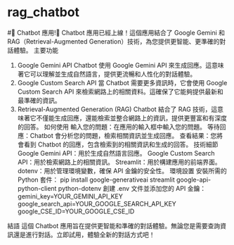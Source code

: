 # rag_chatbot
#🚀 Chatbot 應用!💬
Chatbot 應用已經上線！這個應用結合了 Google Gemini 和 RAG（Retrieval-Augmented Generation）技術，為您提供更智能、更準確的對話體驗。
主要功能
1. Google Gemini API
Chatbot 使用 Google Gemini API 來生成回應。這意味著它可以理解並生成自然語言，提供更流暢和人性化的對話體驗。
2. Google Custom Search API
當 Chatbot 需要更多資訊時，它會使用 Google Custom Search API 來檢索網路上的相關資料。這確保了它能夠提供最新和最準確的資訊。
3. Retrieval-Augmented Generation (RAG)
Chatbot 結合了 RAG 技術，這意味著它不僅能生成回應，還能檢索並整合網路上的資訊，提供更豐富和有深度的回答。
如何使用
輸入您的問題：在應用的輸入框中輸入您的問題。
等待回應：Chatbot 會分析您的問題，檢索相關資訊並生成回應。
查看結果：您將會看到 Chatbot 的回應，包含檢索到的相關資訊和生成的回答。
技術細節
Google Gemini API：用於生成自然語言回應。
Google Custom Search API：用於檢索網路上的相關資訊。
Streamlit：用於構建應用的前端界面。
dotenv：用於管理環境變數，確保 API 金鑰的安全性。
環境設置
安裝所需的 Python 套件：
pip install google-generativeai streamlit google-api-python-client python-dotenv
創建 .env 文件並添加您的 API 金鑰：
gemini_key=YOUR_GEMINI_API_KEY
google_search_api=YOUR_GOOGLE_SEARCH_API_KEY
google_CSE_ID=YOUR_GOOGLE_CSE_ID

結語
這個 Chatbot 應用旨在提供更智能和準確的對話體驗。無論您是需要查詢資訊還是進行對話。立即試用，體驗全新的對話方式吧！
